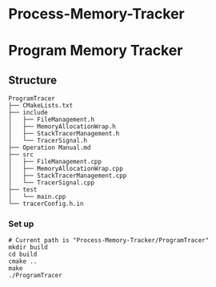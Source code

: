 # Process-Memory-Tracker




# Program Memory Tracker

## Structure

```
ProgramTracer
├── CMakeLists.txt
├── include
│   ├── FileManagement.h
│   ├── MemoryAllocationWrap.h
│   ├── StackTracerManagement.h
│   └── TracerSignal.h
├── Operation Manual.md
├── src
│   ├── FileManagement.cpp
│   ├── MemoryAllocationWrap.cpp
│   ├── StackTracerManagement.cpp
│   └── TracerSignal.cpp
├── test
│   └── main.cpp
└── tracerConfig.h.in
```

### Set up

```shell
# Current path is "Process-Memory-Tracker/ProgramTracer"
mkdir build
cd build
cmake ..
make
./ProgramTracer
```

